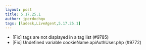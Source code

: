 ```yaml
---
layout: post
title: 5.17.25.1
author: jperdochqu
tags: [ladesk,LiveAgent,5.17.25.1]
---
```


- [Fix] tags are not displayed in a tag list (#9785)
- [Fix] Undefined variable cookieName apiAuthUser.php (#9772)
